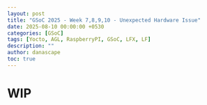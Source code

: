 ```yaml
---
layout: post
title: "GSoC 2025 - Week 7,8,9,10 - Unexpected Hardware Issue"
date: 2025-08-10 00:00:00 +0530
categories: [GSoC]
tags: [Yocto, AGL, RaspberryPI, GSoC, LFX, LF]
description: ""
author: danascape
toc: true
---
```


# WIP